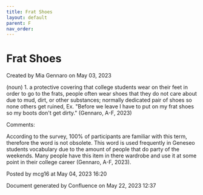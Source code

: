 ```yaml
---
title: Frat Shoes
layout: default
parent: F
nav_order:
---
```


# Frat Shoes

Created by  Mia Gennaro on May 03, 2023

(noun) 1. a protective covering that college students wear on their feet in order to go to the frats, people often wear shoes that they do not care about due to mud, dirt, or other substances; normally dedicated pair of shoes so none others get ruined, Ex. &quot;Before we leave I have to put on my frat shoes so my boots don't get dirty.&quot; (Gennaro, A-F, 2023)

Comments:

According to the survey, 100% of participants are familiar with this term, therefore the word is not obsolete. This word is used frequently in Geneseo students vocabulary due to the amount of people that do party of the weekends. Many people have this item in there wardrobe and use it at some point in their college career (Gennaro, A-F, 2023). 

Posted by mcg16 at May 04, 2023 16:20

Document generated by Confluence on May 22, 2023 12:37


